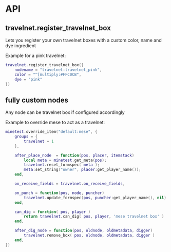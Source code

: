 # API

## travelnet.register_travelnet_box

Lets you register your own travelnet boxes with a custom color, name and dye ingredient

Example for a pink travelnet:
```lua
travelnet.register_travelnet_box({
	nodename = "travelnet:travelnet_pink",
	color = "^[multiply:#FFC0CB",
	dye = "pink"
})
```

## fully custom nodes

Any node can be travelnet box if configured accordingly

Example to override mese to act as a travelnet:
```lua
minetest.override_item("default:mese", {
	groups = {
		travelnet = 1
	},

	after_place_node  = function(pos, placer, itemstack)
		local meta = minetest.get_meta(pos);
		travelnet.reset_formspec( meta );
		meta:set_string("owner", placer:get_player_name());
	end,

	on_receive_fields = travelnet.on_receive_fields,

	on_punch = function(pos, node, puncher)
		travelnet.update_formspec(pos, puncher:get_player_name(), nil)
	end,

	can_dig = function( pos, player )
		return travelnet.can_dig( pos, player, 'mese travelnet box' )
	end,

	after_dig_node = function(pos, oldnode, oldmetadata, digger)
		travelnet.remove_box( pos, oldnode, oldmetadata, digger )
	end,
})
```
